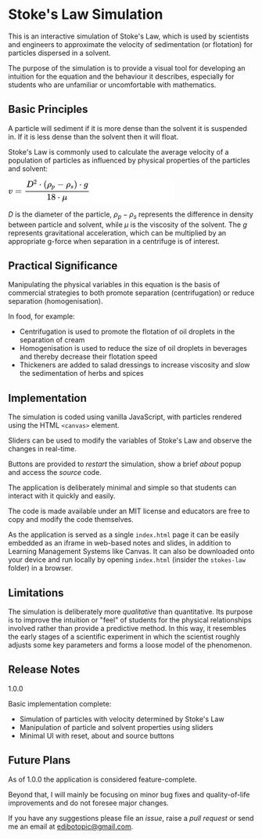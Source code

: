 # Stoke's Law Simulation

This is an interactive simulation of Stoke's Law, which is used by scientists and engineers to approximate the velocity of sedimentation (or flotation) for particles dispersed in a solvent.

The purpose of the simulation is to provide a visual tool for developing an intuition for the equation and the behaviour it describes, especially for students who are unfamiliar or uncomfortable with mathematics.

## Basic Principles

A particle will sediment if it is more dense than the solvent it is suspended in. If it is less dense than the solvent then it will float.

Stoke's Law is commonly used to calculate the average velocity of a population of particles as influenced by physical properties of the particles and solvent:

![Equation for Stoke's Law](./img/equation_light.png#gh-light-mode-only)
![Equation for Stoke's Law](./img/equation_dark.png#gh-dark-mode-only)

$D$ is the diameter of the particle, $ρ_p - ρ_s$ represents the difference in density between particle and solvent, while $μ$ is the viscosity of the solvent. The $g$ represents gravitational acceleration, which can be multiplied by an appropriate g-force when separation in a centrifuge is of interest.

## Practical Significance

Manipulating the physical variables in this equation is the basis of commercial strategies to both promote separation (centrifugation) or reduce separation (homogenisation).

In food, for example:

- Centrifugation is used to promote the flotation of oil droplets in the separation of cream
- Homogenisation is used to reduce the size of oil droplets in beverages and thereby decrease their flotation speed
- Thickeners are added to salad dressings to increase viscosity and slow the sedimentation of herbs and spices

## Implementation

The simulation is coded using vanilla JavaScript, with particles rendered using the HTML `<canvas>` element.

Sliders can be used to modify the variables of Stoke's Law and observe the changes in real-time.

Buttons are provided to *restart* the simulation, show a brief *about* popup and access the *source* code.

The application is deliberately minimal and simple so that students can interact with it quickly and easily.

The code is made available under an MIT license and educators are free to copy and modify the code themselves.

As the application is served as a single `index.html` page it can be easily embedded as an iframe in web-based notes and slides, in addition to Learning Management Systems like Canvas.
It can also be downloaded onto your device and run locally by opening `index.html` (insider the `stokes-law` folder) in a browser.

## Limitations

The simulation is deliberately more *qualitative* than quantitative.
Its purpose is to improve the intuition or "feel" of students for the physical relationships involved rather than provide a predictive method.
In this way, it resembles the early stages of a scientific experiment in which the scientist roughly adjusts some key parameters and forms a loose model of the phenomenon.

## Release Notes

1.0.0

Basic implementation complete:

- Simulation of particles with velocity determined by Stoke's Law
- Manipulation of particle and solvent properties using sliders
- Minimal UI with reset, about and source buttons

## Future Plans

As of 1.0.0 the application is considered feature-complete.

Beyond that, I will mainly be focusing on minor bug fixes and quality-of-life improvements and do not foresee major changes.

If you have any suggestions please file an *issue*, raise a *pull request* or send me an email at edibotopic@gmail.com. 
